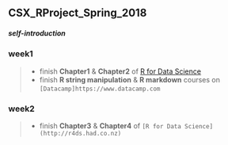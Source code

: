 ## CSX_RProject_Spring_2018
##### self-introduction

### week1
> * finish **Chapter1** & **Chapter2** of [R for Data Science](http://r4ds.had.co.nz)
> * finish **R string manipulation** & **R markdown** courses on `[Datacamp]https://www.datacamp.com`
### week2
> * finish **Chapter3** & **Chapter4** of `[R for Data Science](http://r4ds.had.co.nz)` 
